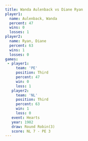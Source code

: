 ```yaml
---
title: Wanda Aulenback vs Diane Ryan
player1:                
  name: Aulenback, Wanda
  percent: 47           
  wins: 0               
  losses: 1             
player2:                
  name: Ryan, Diane     
  percent: 63           
  wins: 1               
  losses: 0             
games:
 - player1:         
     team: 'PE'     
     position: Third
     percent: 47    
     win: 0         
     loss: 1        
   player2:         
     team: 'NL'     
     position: Third
     percent: 63    
     win: 1         
     loss: 0        
   event: Hearts       
   year: 1982          
   draw: Round Robin(3)
   score: NL 7 - PE 3  
---
```

